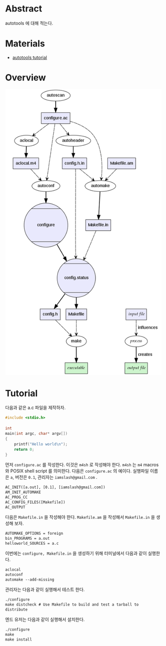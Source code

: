 # Abstract

autotools 에 대해 적는다.

# Materials

* [autotools tutorial](https://robots.thoughtbot.com/the-magic-behind-configure-make-make-install)

# Overview

![](644px-Autoconf-automake-process.svg.png)

# Tutorial

다음과 같은 a.c 파일을 제작하자.

```c
#include <stdio.h>

int
main(int argc, char* argv[])
{
    printf("Hello world\n");
    return 0;
}
```

먼저 `configure.ac` 를 작성한다. 이것은 `m4sh` 로 작성해야 한다. `m4sh` 는 `m4` macros 와 POSIX shell script 를 의미한다. 다음은 `configure.ac` 의 예이다. 실행파일 이름은 `a`, 버전은 `0.1`, 관리자는 `iamslash@gmail.com` .

```ac
AC_INIT([a.out], [0.1], [iamslash@gmail.com])
AM_INIT_AUTOMAKE
AC_PROG_CC
AC_CONFIG_FILES([Makefile])
AC_OUTPUT
```

다음은 `Makefile.in` 을 작성해야 한다. `Makefile.am` 을 작성해서 `Makefile.in` 을 생성해 보자.

```
AUTOMAKE_OPTIONS = foreign
bin_PROGRAMS = a.out
helloworld_SOURCES = a.c
```

이번에는 `configure, Makefile.in` 을 생성하기 위해 터미널에서 다음과 같이 실행한다.

```
aclocal
autoconf
automake --add-missing
```

관리자는 다음과 같이 실행해서 테스트 한다.

```
./configure
make distcheck # Use Makefile to build and test a tarball to distribute
```

엔드 유저는 다음과 같이 실행해서 설치한다.

```
./configure
make 
make install
```
